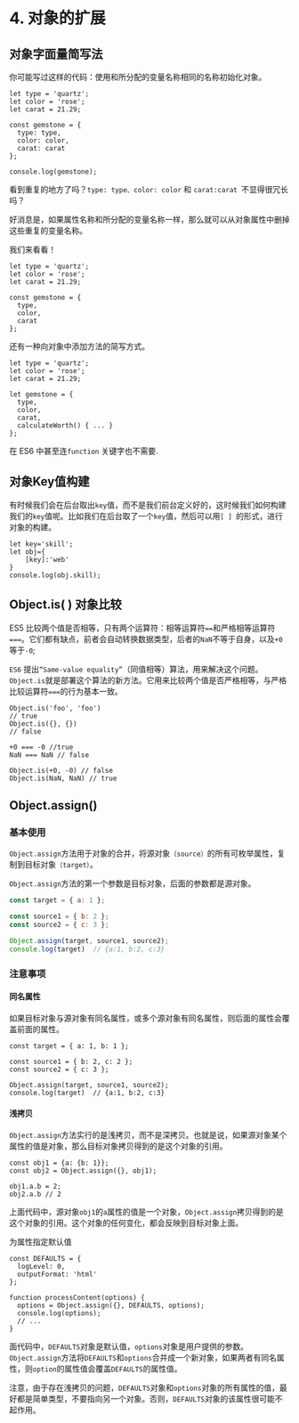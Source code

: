 # 4. 对象的扩展

## 对象字面量简写法

你可能写过这样的代码：使用和所分配的变量名称相同的名称初始化对象。

```
let type = 'quartz';
let color = 'rose';
let carat = 21.29;

const gemstone = {
  type: type,
  color: color,
  carat: carat
};

console.log(gemstone);
```

看到重复的地方了吗？`type: type、color: color` 和 `carat:carat `不显得很冗长吗？

好消息是，如果属性名称和所分配的变量名称一样，那么就可以从对象属性中删掉这些重复的变量名称。

我们来看看！

```
let type = 'quartz';
let color = 'rose';
let carat = 21.29;

const gemstone = {
  type,
  color,
  carat
};
```

还有一种向对象中添加方法的简写方式。

```
let type = 'quartz';
let color = 'rose';
let carat = 21.29;

let gemstone = {
  type,
  color,
  carat,
  calculateWorth() { ... }
};
```
在 ES6 中甚至连`function` 关键字也不需要.

## 对象Key值构建

有时候我们会在后台取出`key`值，而不是我们前台定义好的，这时候我们如何构建我们的`key`值呢。比如我们在后台取了一个`key`值，然后可以用`[ ] `的形式，进行对象的构建。

```
let key='skill';
let obj={
    [key]:'web'
}
console.log(obj.skill);
```

## Object.is(  ) 对象比较

ES5 比较两个值是否相等，只有两个运算符：相等运算符`==`和严格相等运算符`===`。它们都有缺点，前者会自动转换数据类型，后者的`NaN`不等于自身，以及`+0`等于`-0`;

`ES6` 提出`“Same-value equality”`（同值相等）算法，用来解决这个问题。`Object.is`就是部署这个算法的新方法。它用来比较两个值是否严格相等，与严格比较运算符`===`的行为基本一致。

```
Object.is('foo', 'foo')
// true
Object.is({}, {})
// false

+0 === -0 //true
NaN === NaN // false

Object.is(+0, -0) // false
Object.is(NaN, NaN) // true

```

## Object.assign() 

### 基本使用

`Object.assign`方法用于对象的合并，将源对象`（source）`的所有可枚举属性，复制到目标对象`（target）`。

`Object.assign`方法的第一个参数是目标对象，后面的参数都是源对象。

```js
const target = { a: 1 };

const source1 = { b: 2 };
const source2 = { c: 3 };

Object.assign(target, source1, source2);
console.log(target)  // {a:1, b:2, c:3}
```

###  注意事项

#### 同名属性

如果目标对象与源对象有同名属性，或多个源对象有同名属性，则后面的属性会覆盖前面的属性。

```
const target = { a: 1, b: 1 };

const source1 = { b: 2, c: 2 };
const source2 = { c: 3 };

Object.assign(target, source1, source2);
console.log(target)  // {a:1, b:2, c:3}
```

#### 浅拷贝
 `Object.assign`方法实行的是浅拷贝，而不是深拷贝。也就是说，如果源对象某个属性的值是对象，那么目标对象拷贝得到的是这个对象的引用。

```
const obj1 = {a: {b: 1}};
const obj2 = Object.assign({}, obj1);

obj1.a.b = 2;
obj2.a.b // 2
```
上面代码中，源对象`obj1`的`a`属性的值是一个对象，`Object.assign`拷贝得到的是这个对象的引用。这个对象的任何变化，都会反映到目标对象上面。

为属性指定默认值

```
const DEFAULTS = {
  logLevel: 0,
  outputFormat: 'html'
};

function processContent(options) {
  options = Object.assign({}, DEFAULTS, options);
  console.log(options);
  // ...
}
```

面代码中，`DEFAULTS`对象是默认值，`options`对象是用户提供的参数。`Object.assign`方法将`DEFAULTS`和`options`合并成一个新对象，如果两者有同名属性，则`option`的属性值会覆盖`DEFAULTS`的属性值。

注意，由于存在浅拷贝的问题，`DEFAULTS`对象和`options`对象的所有属性的值，最好都是简单类型，不要指向另一个对象。否则，`DEFAULTS`对象的该属性很可能不起作用。












